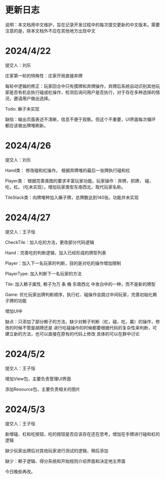 # 更新日志
说明：本文档用中文维护，旨在记录开发过程中的每次提交更新的中文版本。需要注意的是，除本文档外不应在其他地方出现中文
# 2024/4/22
提交人：刘乐

庄家第一轮的特殊性：庄家开局直接弃牌

每轮中逻辑的修正：玩家回合中只有摸牌和弃牌操作，弃牌后系统自动识别其他玩家是否有机会执行碰或杠操作，检测后询问用户是否执行，对于存在多种选择的情况，邀请用户做出选择。

Todo: 癞子未实现

缺陷：输出页面表述不清晰，信息不便于观察。但这个不重要，UI界面每次循环都应该做出牌堆刷新。

# 2024/4/26
提交人：刘乐

Hand类： 修改碰和杠操作。 根据弃牌堆的最后一张牌执行碰和杠

Player类： 根据完善类图的要求丰富玩家功能。玩家操作：弃牌，抓牌， 碰，吃，杠。（吃未实现）。增加玩家类型东南西北，取代玩家名称。

TileStack类：向牌堆种加入癞子牌，总牌数达到140张。功能并未实现

# 2024/4/27
提交人：王子恒

CheckTile：加入吃的方法，更改部分代码逻辑

Hand：完善吃的判断逻辑，加入已经形成的牌型列表

Player：加入下一名玩家的判断，目的是对吃的操作增加限制

PlayerType: 加入判断下一名玩家的方法

Tile: 加入赖子属性, 赖子为万 条 桶 东南西北 中发白中的一种，而不是新的牌型

Game: 优化玩家出牌判断顺序，执行杠、碰操作会跳过中间玩家，完善初始化赖子牌的功能

增加UI中

缺点：只添加了部分赖子的方法，缺少对赖子判断（杠，碰，吃，赢）的操作，修改的时候不管是胡牌还是
进行吃碰操作的时候都要根据代码的复杂性来判断，可建立新的方法，也可以直接在原有的代码上修改
具体的可以在群中讨论

# 2024/5/2
提交人：王子恒

增加View包，主要负责管理UI界面

添加Resource包，主要负责相关的图片

# 2024/5/3
提交人：王子恒

新增碰、杠和吃按钮，吃的按钮是否应该存在还在思考，增加在手牌进行碰和杠的逻辑

缺少玩家出牌后对其他玩家进行测试的逻辑，稍后添加

缺少：赖子逻辑、得分系统和开始规则介绍界面和决定地主界面

今日晚些再改。